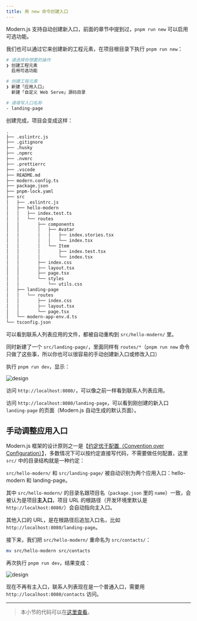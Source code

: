 ```yaml
---
title: 用 new 命令创建入口​​​
---
```


Modern.js 支持自动创建新入口，前面的章节中提到过，`pnpm run new` 可以启用可选功能。

我们也可以通过它来创建新的工程元素，在项目根目录下执行 `pnpm run new`：

```bash
# 请选择你想要的操作
❯ 创建工程元素
  启用可选功能

# 创建工程元素
❯ 新建「应用入口」
  新建「自定义 Web Serve」源码目录

# 请填写入口名称
- landing-page
```

创建完成，项目会变成这样：

```md
.
├── .eslintrc.js
├── .gitignore
├── .husky
├── .npmrc
├── .nvmrc
├── .prettierrc
├── .vscode
├── README.md
├── modern.config.ts
├── package.json
├── pnpm-lock.yaml
├── src
│   ├── .eslintrc.js
│   ├── hello-modern
│   │   ├── index.test.ts
│   │   └── routes
│   │       ├── components
│   │       │   ├── Avatar
│   │       │   │   ├── index.stories.tsx
│   │       │   │   └── index.tsx
│   │       │   └── Item
│   │       │       ├── index.test.tsx
│   │       │       └── index.tsx
│   │       ├── index.css
│   │       ├── layout.tsx
│   │       ├── page.tsx
│   │       └── styles
│   │           └── utils.css
│   ├── landing-page
│   │   └── routes
│   │       ├── index.css
│   │       ├── layout.tsx
│   │       └── page.tsx
│   └── modern-app-env.d.ts
└── tsconfig.json
```

可以看到联系人列表应用的文件，都被自动重构到 `src/hello-modern/` 里。

同时新建了一个 `src/landing-page/`，里面同样有 `routes/*`（`pnpm run new` 命令只做了这些事，所以你也可以很容易的手动创建新入口或修改入口）

执行 `pnpm run dev`，显示：

![design](https://lf3-static.bytednsdoc.com/obj/eden-cn/aphqeh7uhohpquloj/modern-js/docs/06/landing-page.png)

访问 `http://localhost:8080/`，可以像之前一样看到联系人列表应用。

访问 `http://localhost:8080/landing-page`，可以看到刚创建的新入口 `landing-page` 的页面（Modern.js 自动生成的默认页面）。

## 手动调整应用入口

Modern.js 框架的设计原则之一是【[约定优于配置（Convention over Configuration）](https://en.wikipedia.org/wiki/Convention_over_configuration)】，多数情况下可以按约定直接写代码，不需要做任何配置，这里 `src/` 中的目录结构就是一种约定：

`src/hello-modern/` 和 `src/landing-page/` 被自动识别为两个应用入口：hello-modern 和 landing-page。

其中 `src/hello-modern/` 的目录名跟项目名（`package.json` 里的 `name`）一致，会被认为是项目**主入口**，项目 URL 的根路径（开发环境里默认是 `http://localhost:8080/`）会自动指向主入口。

其他入口的 URL，是在根路径后追加入口名，比如 `http://localhost:8080/landing-page`。

接下来，我们把 `src/hello-modern/` 重命名为 `src/contacts/`：

```bash
mv src/hello-modern src/contacts
```

再次执行 `pnpm run dev`，结果变成：

![design](https://lf3-static.bytednsdoc.com/obj/eden-cn/aphqeh7uhohpquloj/modern-js/docs/06/contacts.png)

现在不再有主入口，联系人列表现在是一个普通入口，需要用 `http://localhost:8080/contacts` 访问。

---

> 本小节的代码可以在[这里查看](https://github.com/modern-js-dev/modern-js-examples/tree/main/tutorials/c07/hello-modern-2)。

